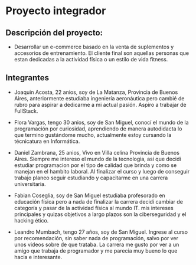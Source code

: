 # Proyecto integrador
## Descripción del proyecto:
- Desarrollar un e-commerce basado en la venta de suplementos y accesorios de entrenamiento.
El cliente final son aquellas personas que estan dedicadas a la actividad física o un estilo de vida fitness.

## Integrantes
- Joaquin Acosta, 22 anios, soy de La Matanza, Provincia de Buenos Aires, anteriormente estudiaba ingeniería aeronáutica pero cambié de rubro para aspirar a dedicarme a mi actual pasión. Aspiro a trabajar de FullStack.

- Flora Vargas, tengo 30 anios, soy de San Miguel, conocí el mundo de la programación por curiosidad, aprendiendo de manera autodidacta lo que termino gustándome mucho, actualmente estoy cursando la técnicatura en Informática.

- Daniel Zambrana, 25 anios, Vivo en Villa celina Provincia de Buenos Aires. Siempre me intereso el mundo de la tecnologia, asi que decidi estudiar programacion por el tipo de calidad que brinda y como se manejan en el hambito laboral. Al finalizar el curso y luego de conseguir trabajo planeo seguir estudiando y capacitarme en una carrera universitaria.

- Fabian Coseglia, soy de San Miguel estudiaba profesorado en educación física pero a nada de finalizar la carrera decidí cambiar de categoría y pasar de la actividad física al mundo IT.
mis intereses principales y quizas objetivos a largo plazos son la ciberseguridad y el hacking ético. 

- Leandro Mumbach, tengo 27 años, soy de San Miguel. Ingrese al curso por recomendación, sin saber nada de programación, salvo por ver unos videos sobre de que trataba. La carrera me gusto por ver a un amigo que trabaja de programador y me parecia muy bueno lo que hacia e interesante.
